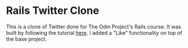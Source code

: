 # Rails Twitter Clone
This is a clone of Twitter done for The Odin Project's Rails course. It was built by following the tutorial [here](https://www.youtube.com/watch?time_continue=1&v=5gUysPm64a4&feature=emb_logo).
I added a "Like" functionality on top of the base project.
